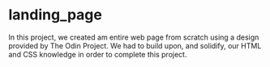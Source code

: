 # landing_page
In this project, we created am entire web page from scratch using a design provided by The Odin Project. We had to build upon, and solidify, our HTML and CSS knowledge in order to complete this project.